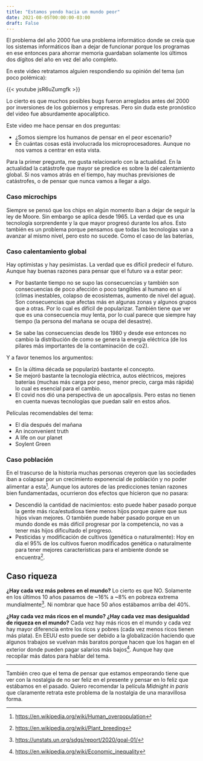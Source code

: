 ```yaml
---
title: "Estamos yendo hacia un mundo peor"
date: 2021-08-05T00:00:00-03:00
draft: False
---
```


El problema del año 2000 fue una problema informático donde se creía que los sistemas informáticos iban a dejar de funcionar porque los programas en ese entonces para ahorrar memoria guardaban solamente los últimos dos dígitos del año en vez del año completo. 

En este video retratamos alguien respondiendo su opinión del tema (un poco polémica):

{{< youtube jsR6uZumgfk >}}

Lo cierto es que muchos posibles bugs fueron arreglados antes del 2000 por inversiones de los gobiernos y empresas. Pero sin duda este pronóstico del video fue absurdamente apocalíptico.

Este video me hace pensar en dos preguntas:
- ¿Somos siempre los humanos de pensar en el peor escenario?
- En cuántas cosas está involucrada los microprocesadores. Aunque no nos vamos a centrar en esta vista.

Para la primer pregunta, me gusta relacionarlo con la actualidad. En la actualidad la catástrofe que mayor se predice es sobre la del calentamiento global. 
Si nos vamos atrás en el tiempo, hay muchas previsiones de catástrofes, o de pensar que nunca vamos a llegar a algo.

### Caso microchips
Siempre se pensó que los chips en algún momento iban a dejar de seguir la ley de Moore. Sin embargo se aplica desde 1965. La verdad que es una tecnología sorprendente y la que mayor progresó durante los años. Esto también es un problema porque pensamos que todas las tecnologías van a avanzar al mismo nivel, pero esto no sucede. Como el caso de las baterías, 

### Caso calentamiento global
Hay optimistas y hay pesimistas. La verdad que es difícil predecir el futuro.
Aunque hay buenas razones para pensar que el futuro va a estar peor:
- Por bastante tiempo no se supo las consecuencias y también son consecuencias de poco afección o poco tangibles al humano en sí (climas inestables, colapso de ecosistemas, aumento de nivel del agua). Son consecuencias que afectas más en algunas zonas y algunos grupos que a otras. Por lo cual es difícil de popularizar. También tiene que ver que es una consecuencia muy lenta, por lo cual parece que siempre hay tiempo (la persona del mañana se ocupa del desastre).

- Se sabe las consecuencias desde los 1980 y desde ese entonces no cambio la distribución de como se genera la energía eléctrica (de los pilares más importantes de la contaminación de co2).

Y a favor tenemos los argumentos:
- En la última década se popularizó bastante el concepto. 
- Se mejoró bastante la tecnología eléctrica, autos eléctricos, mejores baterías (muchas más carga por peso, menor precio, carga más rápida) lo cual es esencial para el cambio.
- El covid nos dió una perspectiva de un apocalipsis. 
Pero estas no tienen en cuenta nuevas tecnologías que puedan salir en estos años.

Películas recomendables del tema:
- El día después del mañana
- An inconvenient truth
- A life on our planet
- Soylent Green


### Caso población
En el trascurso de la historia muchas personas creyeron que las sociedades iban a colapsar por un crecimiento exponencial de población y no poder alimentar a esta[^2]. Aunque los autores de las predicciones tenían razones bien fundamentadas, ocurrieron dos efectos que hicieron que no pasara:
- Descendió la cantidad de nacimientos: esto puede haber pasado porque la gente más rica/estudiosa tiene menos hijos porque quiere que sus hijos vivan mejores. O también puede haber pasado porque en un mundo donde es más difícil progresar por la competencia, no vas a tener más hijos dificultado el progreso.
- Pesticidas y modificación de cultivos (genética o naturalmente): Hoy en día el 95% de los cultivos fueron modificados genética o naturalmente para tener mejores características para el ambiente donde se encuentra[^1].

## Caso riqueza

**¿Hay cada vez más pobres en el mundo?**
Lo cierto es que NO. Solamente en los últimos 10 años pasamos de ~16% a ~8% en pobreza extrema mundialmente[^3]. Ni nombrar que hace 50 años estábamos arriba del 40%.

**¿Hay cada vez más ricos en el mundo? ¿Hay cada vez mas desigualdad de riqueza en el mundo?**
Cada vez hay más ricos en el mundo y cada vez hay mayor diferencia entre los ricos y pobres (cada vez menos ricos tienen más plata). En EEUU esto puede ser debido a la globalización haciendo que algunos trabajos se vuelvan más baratos porque hacen que los hagan en el exterior donde pueden pagar salarios más bajos[^4]. Aunque hay que recopilar más datos para hablar del tema. 

---

También creo que el tema de pensar que estamos empeorando tiene que ver con la nostalgia de no ser feliz en el presente y pensar en lo feliz que estábamos en el pasado. Quiero recomendar la película *Midnight in paris* que claramente retrata este problema de la nostalgia de una maravillosa forma.

[^1]: https://en.wikipedia.org/wiki/Plant_breeding
[^2]: https://en.wikipedia.org/wiki/Human_overpopulation
[^3]: https://unstats.un.org/sdgs/report/2020/goal-01/
[^4]: https://en.wikipedia.org/wiki/Economic_inequality
